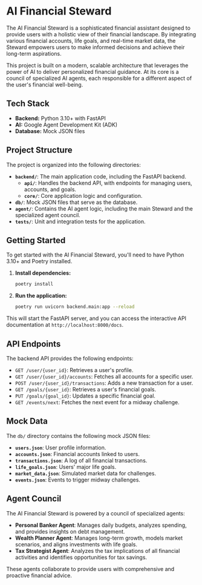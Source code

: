 # AI Financial Steward

The AI Financial Steward is a sophisticated financial assistant designed to provide users with a holistic view of their financial landscape. By integrating various financial accounts, life goals, and real-time market data, the Steward empowers users to make informed decisions and achieve their long-term aspirations.

This project is built on a modern, scalable architecture that leverages the power of AI to deliver personalized financial guidance. At its core is a council of specialized AI agents, each responsible for a different aspect of the user's financial well-being.

## Tech Stack

- **Backend:** Python 3.10+ with FastAPI
- **AI:** Google Agent Development Kit (ADK)
- **Database:** Mock JSON files

## Project Structure

The project is organized into the following directories:

- **`backend/`**: The main application code, including the FastAPI backend.
  - **`api/`**: Handles the backend API, with endpoints for managing users, accounts, and goals.
  - **`core/`**: Core application logic and configuration.
- **`db/`**: Mock JSON files that serve as the database.
- **`agent/`**: Contains the AI agent logic, including the main Steward and the specialized agent council.
- **`tests/`**: Unit and integration tests for the application.

## Getting Started

To get started with the AI Financial Steward, you'll need to have Python 3.10+ and Poetry installed.

1. **Install dependencies:**
   ```bash
   poetry install
   ```
2. **Run the application:**
   ```bash
   poetry run uvicorn backend.main:app --reload
   ```
This will start the FastAPI server, and you can access the interactive API documentation at `http://localhost:8000/docs`.

## API Endpoints

The backend API provides the following endpoints:

- `GET /user/{user_id}`: Retrieves a user's profile.
- `GET /user/{user_id}/accounts`: Fetches all accounts for a specific user.
- `POST /user/{user_id}/transactions`: Adds a new transaction for a user.
- `GET /goals/{user_id}`: Retrieves a user's financial goals.
- `PUT /goals/{goal_id}`: Updates a specific financial goal.
- `GET /events/next`: Fetches the next event for a midway challenge.

## Mock Data

The `db/` directory contains the following mock JSON files:

- **`users.json`**: User profile information.
- **`accounts.json`**: Financial accounts linked to users.
- **`transactions.json`**: A log of all financial transactions.
- **`life_goals.json`**: Users' major life goals.
- **`market_data.json`**: Simulated market data for challenges.
- **`events.json`**: Events to trigger midway challenges.

## Agent Council

The AI Financial Steward is powered by a council of specialized agents:

- **Personal Banker Agent**: Manages daily budgets, analyzes spending, and provides insights on debt management.
- **Wealth Planner Agent**: Manages long-term growth, models market scenarios, and aligns investments with life goals.
- **Tax Strategist Agent**: Analyzes the tax implications of all financial activities and identifies opportunities for tax savings.

These agents collaborate to provide users with comprehensive and proactive financial advice.
